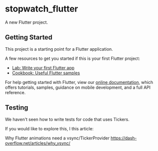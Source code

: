 # stopwatch_flutter

A new Flutter project.

## Getting Started

This project is a starting point for a Flutter application.

A few resources to get you started if this is your first Flutter project:

- [Lab: Write your first Flutter app](https://flutter.dev/docs/get-started/codelab)
- [Cookbook: Useful Flutter samples](https://flutter.dev/docs/cookbook)

For help getting started with Flutter, view our
[online documentation](https://flutter.dev/docs), which offers tutorials,
samples, guidance on mobile development, and a full API reference.

## Testing

We haven't seen how to write tests for code that uses Tickers.

If you would like to explore this, I this article:

Why Flutter animations need a vsync/TickerProvider
<https://dash-overflow.net/articles/why_vsync/>
